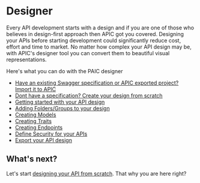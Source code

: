 # Designer

Every API development starts with a design and if you are one of those who believes in design-first approach then APIC got you covered. Designing your APIs before starting development could significantly reduce cost, effort and time to market. No matter how complex your API design may be, with APIC's designer tool you can convert them to beautiful visual representations.

Here's what you can do with the PAIC designer

* [Have an existing Swagger specification or APIC exported project? Import it to APIC](getting-started-with-designer.md)
* [Dont have a specification? Create your design from scratch](getting-started-with-designer.md)
* [Getting started with your API design](getting-started-with-designer.md)
* [Adding Folders/Groups to your design](create-folder.md)
* [Creating Models](create-model.md)
* [Creating Traits](create-trait.md)
* [Creating Endpoints](create-endpoint.md)
* [Define Security for your APIs](api-security-definitions.md)
* [Export your API design](export-docs.md)

## What's next?

Let's start [designing your API from scratch](getting-started-with-designer.md). That why you are here right?

